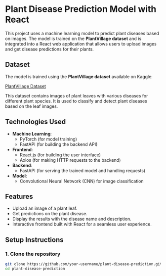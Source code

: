 # Plant Disease Prediction Model with React

This project uses a machine learning model to predict plant diseases based on images. The model is trained on the **PlantVillage dataset** and is integrated into a React web application that allows users to upload images and get disease predictions for their plants.

## Dataset

The model is trained using the **PlantVillage dataset** available on Kaggle:

[PlantVillage Dataset](https://www.kaggle.com/datasets/abdallahalidev/plantvillage-dataset)

This dataset contains images of plant leaves with various diseases for different plant species. It is used to classify and detect plant diseases based on the leaf images.

## Technologies Used

- **Machine Learning**: 
  - PyTorch (for model training)
  - FastAPI (for building the backend API)
- **Frontend**:
  - React.js (for building the user interface)
  - Axios (for making HTTP requests to the backend)
- **Backend**:
  - FastAPI (for serving the trained model and handling requests)
- **Model**:
  - Convolutional Neural Network (CNN) for image classification

## Features

- Upload an image of a plant leaf.
- Get predictions on the plant disease.
- Display the results with the disease name and description.
- Interactive frontend built with React for a seamless user experience.

## Setup Instructions

### 1. Clone the repository

```bash
git clone https://github.com/your-username/plant-disease-prediction.git
cd plant-disease-prediction
